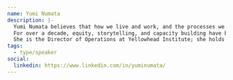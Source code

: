 ```yaml
---
name: Yumi Numata
description: |-
  Yumi Numata believes that how we live and work, and the processes we use to engage each other are integral aspects of building a sustainable future.
  For over a decade, equity, storytelling, and capacity building have been three areas of focus that have, and continue to inform her work.
  She is the Director of Operations at Yellowhead Institute; she holds a Hons BA from the University of Toronto in Equity Studies and a MA from New York University in Media, Culture, and Communications. Yumi is Chinese-Japanese settler.
tags:
  - type/speaker
social:
  linkedin: https://www.linkedin.com/in/yuminumata/
---
```

